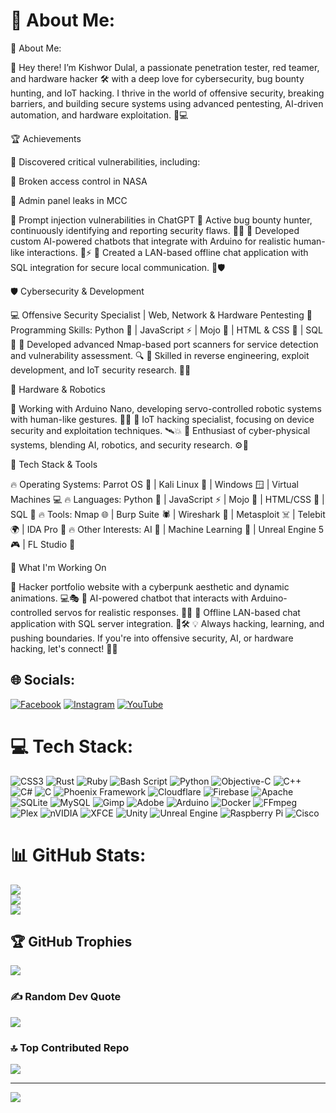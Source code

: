 # 💫 About Me:
💫 About Me:

👋 Hey there! I’m Kishwor Dulal, a passionate penetration tester, red teamer, and hardware hacker 🛠️ with a deep love for cybersecurity, bug bounty hunting, and IoT hacking. I thrive in the world of offensive security, breaking barriers, and building secure systems using advanced pentesting, AI-driven automation, and hardware exploitation. 🚀💻

🏆 Achievements

🔹 Discovered critical vulnerabilities, including:

🚀 Broken access control in NASA

🔐 Admin panel leaks in MCC

🤖 Prompt injection vulnerabilities in ChatGPT
🔹 Active bug bounty hunter, continuously identifying and reporting security flaws. 🕵️‍♂️
🔹 Developed custom AI-powered chatbots that integrate with Arduino for realistic human-like interactions. 🤖⚡
🔹 Created a LAN-based offline chat application with SQL integration for secure local communication. 📡🛡️

🛡️ Cybersecurity & Development

💻 Offensive Security Specialist | Web, Network & Hardware Pentesting
🔹 Programming Skills: Python 🐍 | JavaScript ⚡ | Mojo 🚀 | HTML & CSS 🎨 | SQL 💾
🔹 Developed advanced Nmap-based port scanners for service detection and vulnerability assessment. 🔍
🔹 Skilled in reverse engineering, exploit development, and IoT security research. 🕵️‍♂️

🤖 Hardware & Robotics

🔹 Working with Arduino Nano, developing servo-controlled robotic systems with human-like gestures. 🤖💡
🔹 IoT hacking specialist, focusing on device security and exploitation techniques. 🛰️💥
🔹 Enthusiast of cyber-physical systems, blending AI, robotics, and security research. ⚙️🤖

🔧 Tech Stack & Tools

🔥 Operating Systems: Parrot OS 🦜 | Kali Linux 🐉 | Windows 🪟 | Virtual Machines 💻
🔥 Languages: Python 🐍 | JavaScript ⚡ | Mojo 🚀 | HTML/CSS 🎨 | SQL 💾
🔥 Tools: Nmap 🌐 | Burp Suite 🕷️ | Wireshark 🐬 | Metasploit ☠️ | Telebit 🌍 | IDA Pro 🔎
🔥 Other Interests: AI 🤖 | Machine Learning 🧠 | Unreal Engine 5 🎮 | FL Studio 🎵

📌 What I'm Working On

🔹 Hacker portfolio website with a cyberpunk aesthetic and dynamic animations. 💻🎭
🔹 AI-powered chatbot that interacts with Arduino-controlled servos for realistic responses. 🤖💬
🔹 Offline LAN-based chat application with SQL server integration. 📡🛠️
💡 Always hacking, learning, and pushing boundaries. If you're into offensive security, AI, or hardware hacking, let's connect! 🚀💜
## 🌐 Socials:
[![Facebook](https://img.shields.io/badge/Facebook-%231877F2.svg?logo=Facebook&logoColor=white)](https://facebook.com/kishwor.dulal.19) [![Instagram](https://img.shields.io/badge/Instagram-%23E4405F.svg?logo=Instagram&logoColor=white)](https://instagram.com/un1kn0n3_h4rt) [![YouTube](https://img.shields.io/badge/YouTube-%23FF0000.svg?logo=YouTube&logoColor=white)](https://youtube.com/@@unknonehart9406) 

# 💻 Tech Stack:
![CSS3](https://img.shields.io/badge/css3-%231572B6.svg?style=for-the-badge&logo=css3&logoColor=white) ![Rust](https://img.shields.io/badge/rust-%23000000.svg?style=for-the-badge&logo=rust&logoColor=white) ![Ruby](https://img.shields.io/badge/ruby-%23CC342D.svg?style=for-the-badge&logo=ruby&logoColor=white) ![Bash Script](https://img.shields.io/badge/bash_script-%23121011.svg?style=for-the-badge&logo=gnu-bash&logoColor=white) ![Python](https://img.shields.io/badge/python-3670A0?style=for-the-badge&logo=python&logoColor=ffdd54) ![Objective-C](https://img.shields.io/badge/OBJECTIVE--C-%233A95E3.svg?style=for-the-badge&logo=apple&logoColor=white) ![C++](https://img.shields.io/badge/c++-%2300599C.svg?style=for-the-badge&logo=c%2B%2B&logoColor=white) ![C#](https://img.shields.io/badge/c%23-%23239120.svg?style=for-the-badge&logo=csharp&logoColor=white) ![C](https://img.shields.io/badge/c-%2300599C.svg?style=for-the-badge&logo=c&logoColor=white) ![Phoenix Framework](https://img.shields.io/badge/phoenixframework-%23FD4F00.svg?style=for-the-badge&logo=phoenixframework&logoColor=black) ![Cloudflare](https://img.shields.io/badge/Cloudflare-F38020?style=for-the-badge&logo=Cloudflare&logoColor=white) ![Firebase](https://img.shields.io/badge/firebase-%23039BE5.svg?style=for-the-badge&logo=firebase) ![Apache](https://img.shields.io/badge/apache-%23D42029.svg?style=for-the-badge&logo=apache&logoColor=white) ![SQLite](https://img.shields.io/badge/sqlite-%2307405e.svg?style=for-the-badge&logo=sqlite&logoColor=white) ![MySQL](https://img.shields.io/badge/mysql-4479A1.svg?style=for-the-badge&logo=mysql&logoColor=white) ![Gimp](https://img.shields.io/badge/Gimp-657D8B?style=for-the-badge&logo=gimp&logoColor=FFFFFF) ![Adobe](https://img.shields.io/badge/adobe-%23FF0000.svg?style=for-the-badge&logo=adobe&logoColor=white) ![Arduino](https://img.shields.io/badge/-Arduino-00979D?style=for-the-badge&logo=Arduino&logoColor=white) ![Docker](https://img.shields.io/badge/docker-%230db7ed.svg?style=for-the-badge&logo=docker&logoColor=white) ![FFmpeg](https://shields.io/badge/FFmpeg-%23171717.svg?logo=ffmpeg&style=for-the-badge&labelColor=171717&logoColor=5cb85c) ![Plex](https://img.shields.io/badge/plex-%23E5A00D.svg?style=for-the-badge&logo=plex&logoColor=white) ![nVIDIA](https://img.shields.io/badge/nVIDIA-%2376B900.svg?style=for-the-badge&logo=nVIDIA&logoColor=white) ![XFCE](https://img.shields.io/badge/XFCE-%232284F2.svg?style=for-the-badge&logo=xfce&logoColor=white) ![Unity](https://img.shields.io/badge/unity-%23000000.svg?style=for-the-badge&logo=unity&logoColor=white) ![Unreal Engine](https://img.shields.io/badge/unrealengine-%23313131.svg?style=for-the-badge&logo=unrealengine&logoColor=white) ![Raspberry Pi](https://img.shields.io/badge/-Raspberry_Pi-C51A4A?style=for-the-badge&logo=Raspberry-Pi) ![Cisco](https://img.shields.io/badge/cisco-%23049fd9.svg?style=for-the-badge&logo=cisco&logoColor=black)
# 📊 GitHub Stats:
![](https://github-readme-stats.vercel.app/api?username=kishwordulal1234&theme=github_dark_dimmed&hide_border=false&include_all_commits=true&count_private=true)<br/>
![](https://github-readme-streak-stats.herokuapp.com/?user=kishwordulal1234&theme=github_dark_dimmed&hide_border=false)<br/>
![](https://github-readme-stats.vercel.app/api/top-langs/?username=kishwordulal1234&theme=github_dark_dimmed&hide_border=false&include_all_commits=true&count_private=true&layout=compact)

## 🏆 GitHub Trophies
![](https://github-profile-trophy.vercel.app/?username=kishwordulal1234&theme=github_dark&no-frame=false&no-bg=false&margin-w=4)

### ✍️ Random Dev Quote
![](https://quotes-github-readme.vercel.app/api?type=horizontal&theme=dark)

### 🔝 Top Contributed Repo
![](https://github-contributor-stats.vercel.app/api?username=kishwordulal1234&limit=5&theme=dark&combine_all_yearly_contributions=true)

---
[![](https://visitcount.itsvg.in/api?id=kishwordulal1234&icon=2&color=6)](https://visitcount.itsvg.in)

<!-- Proudly created with GPRM ( https://gprm.itsvg.in ) -->
